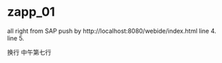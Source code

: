 # zapp_01
all right from SAP
push by http://localhost:8080/webide/index.html
line 4.
line 5.



换行
中午第七行
